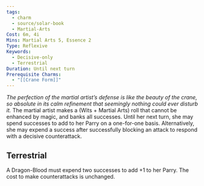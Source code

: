 ```yaml
---
tags:
  - charm
  - source/solar-book
  - Martial-Arts
Cost: 6m, 4i
Mins: Martial Arts 5, Essence 2
Type: Reflexive
Keywords:
  - Decisive-only
  - Terrestrial
Duration: Until next turn
Prerequisite Charms:
  - "[[Crane Form]]"
---
```

*The perfection of the martial artist’s defense is like the beauty of the crane, so absolute in its calm refinement that seemingly nothing could ever disturb it.* 
The martial artist makes a (Wits + Martial Arts) roll that cannot be enhanced by magic, and banks all successes. Until her next turn, she may spend successes to add to her Parry on a one-for-one basis. Alternatively, she may expend a success after successfully blocking an attack to respond with a decisive counterattack. 
## Terrestrial
A Dragon-Blood must expend two successes to add +1 to her Parry. The cost to make counterattacks is unchanged.